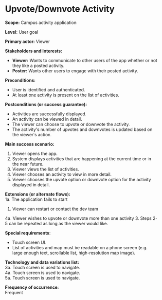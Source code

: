 # Upvote/Downvote Activity
**Scope:** Campus activity application

**Level:** User goal

**Primary actor:** Viewer

**Stakeholders and Interests:**
- **Viewer:** Wants to communicate to other users of the app whether or not they like a posted activity.
- **Poster:** Wants other users to engage with their posted activity.

**Preconditions:**
- User is identified and authenticated.
- At least one activity is present on the list of activities.

**Postconditions (or success guarantee):**
- Activities are successfully displayed.
- An activity can be viewed in detail.
- The viewer can choose to upvote or downvote the activity.
- The activity's number of upvotes and downvotes is updated based on the viewer's action.

**Main success scenario:**
1. Viewer opens the app.
2. System displays activities that are happening at the current time or in the near future.
3. Viewer views the list of activities.
4. Viewer chooses an activity to view in more detail.
5. Viewer chooses the upvote option or downvote option for the activity displayed in detail.

**Extensions (or alternate flows):**  
1a. The application fails to start
1. Viewer can restart or contact the dev team  

4a. Viewer wishes to upvote or downvote more than one activity
3. Steps 2-5 can be repeated as long as the viewer would like.

**Special requirements:**
- Touch screen UI.
- List of activities and map must be readable on a phone screen (e.g. large enough text, scrollable list, high-resolution map image).

**Technology and data variations list:**  
3a. Touch screen is used to navigate.  
4a. Touch screen is used to navigate.  
5a. Touch screen is used to navigate.

**Frequency of occurrence:**  
Frequent
